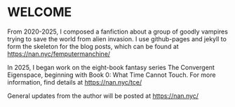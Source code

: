 # WELCOME

From 2020-2025, I composed a fanfiction about a group of goodly vampires trying to save the world from alien invasion. I use github-pages and jekyll to form the skeleton for the blog posts, which can be found at https://nan.nyc/femputermanchine/

In 2025, I began work on the eight-book fantasy series The Convergent Eigenspace, beginning with Book 0: What Time Cannot Touch. For more information, find details at https://nan.nyc/tce/

General updates from the author will be posted at https://nan.nyc/

